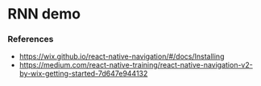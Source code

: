# RNN demo
### References
* https://wix.github.io/react-native-navigation/#/docs/Installing
* https://medium.com/react-native-training/react-native-navigation-v2-by-wix-getting-started-7d647e944132